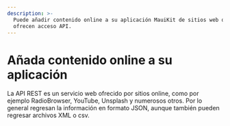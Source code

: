 ```yaml
---
description: >-
  Puede añadir contenido online a su aplicación MauiKit de sitios web que
  ofrecen acceso API.
---
```


# Añada contenido online a su aplicación

La API REST es un servicio web ofrecido por sitios online, como por ejemplo RadioBrowser, YouTube, Unsplash y numerosos otros. Por lo general regresan la información en formato JSON, aunque también pueden regresar archivos XML o csv.
